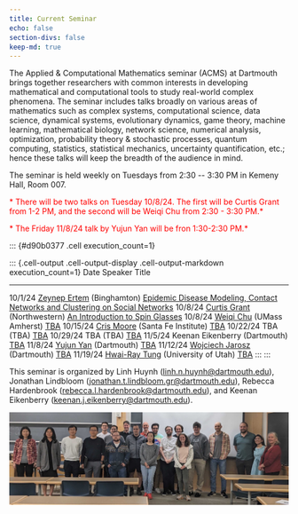 ```yaml
---
title: Current Seminar
echo: false
section-divs: false
keep-md: true
---
```



The Applied & Computational Mathematics seminar (ACMS) at Dartmouth brings together researchers with common interests in developing mathematical and computational tools to study real-world complex phenomena. The seminar includes talks broadly on various areas of mathematics such as complex systems, computational science, data science, dynamical systems, evolutionary dynamics, game theory, machine learning, mathematical biology, network science, numerical analysis, optimization, probability theory & stochastic processes, quantum computing, statistics, statistical mechanics, uncertainty quantification, etc.; hence these talks will keep the breadth of the audience in mind.


The seminar is held weekly on Tuesdays from 2:30 -- 3:30 PM in Kemeny Hall, Room 007.


<!-- 
The regular seminar is paused and will resume in Fall 2024. 


<span style="color:red">*During the summer, we will have the following special session on applications of Koopman operators to climate dynamics. The session is on 6/28/24 from 1:00 -- 2:30 PM in Kemeny Hall, Room 307.</span> 

<span style="color:red">We also have an additional talk on 8/6/24 from 2:30 -- 3:30 PM in Kemeny Hall 307. See details below.</span>  -->
<!-- 
<span style="color:red">*During the summer, we will have the following special session on applications of Koopman operators to climate dynamics. The session is on 6/28/24 from 1:00 -- 2:30 PM in Kemeny Hall, Room 307. *</span>  -->

<span style="color:red">* There will be two talks on Tuesday 10/8/24. The first will be Curtis Grant from 1-2 PM, and the second will be Weiqi Chu from 2:30 - 3:30 PM.*</span>

<span style="color:red">* The Friday 11/8/24 talk by Yujun Yan will be fron 1:30-2:30 PM.*</span>


<!-- This cell looks through the seminar_talks YAML file and generates the current seminar schedule. -->

::: {#d90b0377 .cell execution_count=1}

::: {.cell-output .cell-output-display .cell-output-markdown execution_count=1}
Date      Speaker                                                                    Title
--------  -------------------------------------------------------------------------  -------------------------------------------------------------------------------------------------------------
10/1/24   [Zeynep Ertem](https://www.binghamton.edu/labs/datart/) (Binghamton)       [Epidemic Disease Modeling, Contact Networks and Clustering on Social Networks](/seminar_pages/ErtemF24.html)
10/8/24   [Curtis Grant](https://curtismgrant.github.io/about/) (Northwestern)       [An Introduction to Spin Glasses](/seminar_pages/GrantF24.html)
10/8/24   [Weiqi Chu](https://weiqichu.github.io/) (UMass Amherst)                   [TBA](/seminar_pages/ChuF24.html)
10/15/24  [Cris Moore](https://sites.santafe.edu/~moore/) (Santa Fe Institute)       [TBA](/seminar_pages/MooreF24.html)
10/22/24  TBA (TBA)                                                                  [TBA](/seminar_pages/TBA1F24.html)
10/29/24  TBA (TBA)                                                                  [TBA](/seminar_pages/TBA2F24.html)
11/5/24   Keenan Eikenberry (Dartmouth)                                              [TBA](/seminar_pages/EikenberryF24.html)
11/8/24   [Yujun Yan](https://sites.google.com/umich.edu/yujunyan/home) (Dartmouth)  [TBA](/seminar_pages/YanF24.html)
11/12/24  [Wojciech Jarosz](https://cs.dartmouth.edu/~wjarosz/) (Dartmouth)          [TBA](/seminar_pages/TBA3F24.html)
11/19/24  [Hwai-Ray Tung](https://hwairaytung.github.io/) (University of Utah)       [TBA](/seminar_pages/TungF24.html)
:::
:::


This seminar is organized by Linh Huynh (linh.n.huynh@dartmouth.edu), Jonathan Lindbloom (jonathan.t.lindbloom.gr@dartmouth.edu), Rebecca Hardenbrook (rebecca.l.hardenbrook@dartmouth.edu), and Keenan Eikenberry (keenan.j.eikenberry@dartmouth.edu).

![](acms_banner.JPG)

